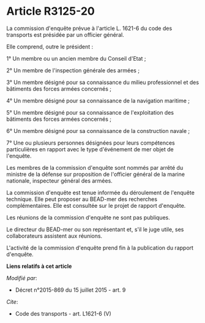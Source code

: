 # Article R3125-20

La commission d'enquête prévue à l'article L. 1621-6 du code des transports est présidée par un officier général. 

Elle comprend, outre le président : 

1° Un membre ou un ancien membre du Conseil d'Etat ; 

2° Un membre de l'inspection générale des armées ; 

3° Un membre désigné pour sa connaissance du milieu professionnel et des bâtiments des forces armées concernés ; 

4° Un membre désigné pour sa connaissance de la navigation maritime ; 

5° Un membre désigné pour sa connaissance de l'exploitation des bâtiments des forces armées concernés ; 

6° Un membre désigné pour sa connaissance de la construction navale ; 

7° Une ou plusieurs personnes désignées pour leurs compétences particulières en rapport avec le type d'événement de mer objet
de l'enquête. 

Les membres de la commission d'enquête sont nommés par arrêté du ministre de la défense sur proposition de l'officier général
de la marine nationale, inspecteur général des armées. 

La commission d'enquête est tenue informée du déroulement de l'enquête technique. Elle peut proposer au BEAD-mer des
recherches complémentaires. Elle est consultée sur le projet de rapport d'enquête. 

Les réunions de la commission d'enquête ne sont pas publiques. 

Le directeur du BEAD-mer ou son représentant et, s'il le juge utile, ses collaborateurs assistent aux réunions. 

L'activité de la commission d'enquête prend fin à la publication du rapport d'enquête.

**Liens relatifs à cet article**

_Modifié par_:

  - Décret n°2015-869 du 15 juillet 2015 - art. 9

_Cite_:

  - Code des transports - art. L1621-6 (V)

